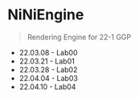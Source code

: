 # NiNiEngine
> Rendering Engine for 22-1 GGP
* 22.03.08 - Lab00
* 22.03.21 - Lab01
* 22.03.28 - Lab02
* 22.04.04 - Lab03
* 22.04.10 - Lab04